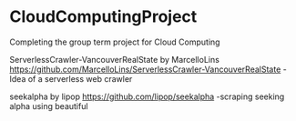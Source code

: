 # CloudComputingProject
Completing the group term project for Cloud Computing

ServerlessCrawler-VancouverRealState by MarcelloLins
https://github.com/MarcelloLins/ServerlessCrawler-VancouverRealState
-Idea of a serverless web crawler

seekalpha by lipop
https://github.com/lipop/seekalpha
-scraping seeking alpha using beautiful
